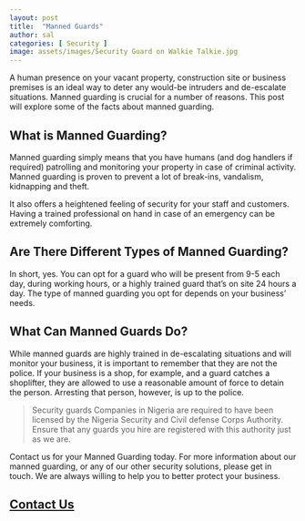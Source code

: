 ```yaml
---
layout: post
title:  "Manned Guards"
author: sal
categories: [ Security ]
image: assets/images/Security Guard on Walkie Talkie.jpg
---
```

A human presence on your vacant property, construction site or business premises is an ideal way to deter any would-be intruders and de-escalate situations. Manned guarding is crucial for a number of reasons. This post will explore some of the facts about manned guarding.

## What is Manned Guarding?
Manned guarding simply means that you have humans (and dog handlers if required) patrolling and monitoring your property in case of criminal activity. Manned guarding is proven to prevent a lot of break-ins,  vandalism, kidnapping and theft.

It also offers a heightened feeling of security for your staff and customers. Having a trained professional on hand in case of an emergency can be extremely comforting.

## Are There Different Types of Manned Guarding?
In short, yes. You can opt for a guard who will be present from 9-5 each day, during working hours, or a highly trained guard that’s on site 24 hours a day. The type of manned guarding you opt for depends on your business’ needs.

## What Can Manned Guards Do?
While manned guards are highly trained in de-escalating situations and will monitor your business, it is important to remember that they are not the police. If your business is a shop, for example, and a guard catches a shoplifter, they are allowed to use a reasonable amount of force to detain the person. Arresting that person, however, is up to the police.

> Security guards Companies in Nigeria are required to have been licensed by the Nigeria Security and Civil defense Corps  Authority. Ensure that any guards you hire are registered with this authority just as we are.

 Contact us for your Manned Guarding today. For more information about our manned guarding, or any of our other security solutions, please get in touch.  We are always willing to help you to better protect your business.
 
## [Contact Us](/contact)

